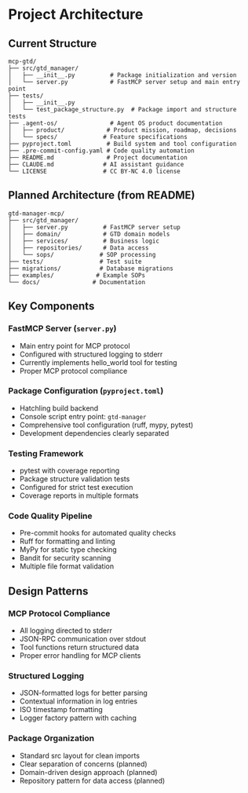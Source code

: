 # Project Architecture

## Current Structure

```
mcp-gtd/
├── src/gtd_manager/
│   ├── __init__.py          # Package initialization and version
│   └── server.py            # FastMCP server setup and main entry point
├── tests/
│   ├── __init__.py
│   └── test_package_structure.py  # Package import and structure tests
├── .agent-os/               # Agent OS product documentation
│   ├── product/            # Product mission, roadmap, decisions
│   └── specs/             # Feature specifications
├── pyproject.toml          # Build system and tool configuration
├── .pre-commit-config.yaml # Code quality automation
├── README.md               # Project documentation
├── CLAUDE.md              # AI assistant guidance
└── LICENSE                # CC BY-NC 4.0 license
```

## Planned Architecture (from README)

```
gtd-manager-mcp/
├── src/gtd_manager/
│   ├── server.py          # FastMCP server setup
│   ├── domain/            # GTD domain models
│   ├── services/          # Business logic
│   ├── repositories/      # Data access
│   └── sops/             # SOP processing
├── tests/                # Test suite
├── migrations/           # Database migrations
├── examples/            # Example SOPs
└── docs/               # Documentation
```

## Key Components

### FastMCP Server (`server.py`)

- Main entry point for MCP protocol
- Configured with structured logging to stderr
- Currently implements hello_world tool for testing
- Proper MCP protocol compliance

### Package Configuration (`pyproject.toml`)

- Hatchling build backend
- Console script entry point: `gtd-manager`
- Comprehensive tool configuration (ruff, mypy, pytest)
- Development dependencies clearly separated

### Testing Framework

- pytest with coverage reporting
- Package structure validation tests
- Configured for strict test execution
- Coverage reports in multiple formats

### Code Quality Pipeline

- Pre-commit hooks for automated quality checks
- Ruff for formatting and linting
- MyPy for static type checking
- Bandit for security scanning
- Multiple file format validation

## Design Patterns

### MCP Protocol Compliance

- All logging directed to stderr
- JSON-RPC communication over stdout
- Tool functions return structured data
- Proper error handling for MCP clients

### Structured Logging

- JSON-formatted logs for better parsing
- Contextual information in log entries
- ISO timestamp formatting
- Logger factory pattern with caching

### Package Organization

- Standard src layout for clean imports
- Clear separation of concerns (planned)
- Domain-driven design approach (planned)
- Repository pattern for data access (planned)
